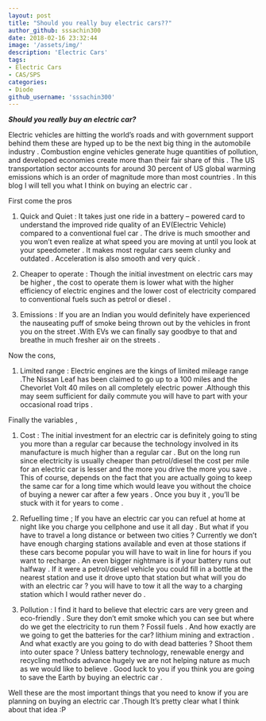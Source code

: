 ```yaml
---
layout: post
title: "Should you really buy electric cars??"
author_github: sssachin300
date: 2018-02-16 23:32:44
image: '/assets/img/'
description: 'Electric Cars'
tags:
- Electric Cars
- CAS/SPS
categories:
- Diode
github_username: 'sssachin300'
---
```


***Should you really buy an electric car?***

Electric vehicles are hitting the world’s roads and with government
support behind them these are hyped up to be the next big thing in the
automobile industry . Combustion engine vehicles generate huge
quantities of pollution, and developed economies create more than their
fair share of this . The US transportation sector accounts for around 30
percent of US global warming emissions which is an order of magnitude
more than most countries . In this blog I will tell you what I think on
buying an electric car .

First come the pros

1.  Quick and Quiet : It takes just one ride in a battery – powered card
    to understand the improved ride quality of an EV(Electric Vehicle)
    compared to a conventional fuel car . The drive is much smoother and
    you won’t even realize at what speed you are moving at until you
    look at your speedometer . It makes most regular cars seem clunky
    and outdated . Acceleration is also smooth and very quick .

2.  Cheaper to operate : Though the initial investment on electric cars
    may be higher , the cost to operate them is lower what with the
    higher efficiency of electric engines and the lower cost of
    electricity compared to conventional fuels such as petrol or
    diesel .

3.  Emissions : If you are an Indian you would definitely have
    experienced the nauseating puff of smoke being thrown out by the
    vehicles in front you on the street .With EVs we can finally say
    goodbye to that and breathe in much fresher air on the streets .

Now the cons,

1. Limited range : Electric engines are the kings of limited mileage range
.The Nissan Leaf has been claimed to go up to a 100 miles and the
Chevorlet Volt 40 miles on all completely electric power .Although this
may seem sufficient for daily commute you will have to part with your
occasional road trips .

Finally the variables ,

1.  Cost : The initial investment for an electric car is definitely
    going to sting you more than a regular car because the technology
    involved in its manufacture is much higher than a regular car . But
    on the long run since electricity is usually cheaper than
    petrol/diesel the cost per mile for an electric car is lesser and
    the more you drive the more you save . This of course, depends on
    the fact that you are actually going to keep the same car for a long
    time which would leave you without the choice of buying a newer car
    after a few years . Once you buy it , you’ll be stuck with it for
    years to come .

2.  Refuelling time ; If you have an electric car you can refuel at home
    at night like you charge you cellphone and use it all day . But what
    if you have to travel a long distance or between two cities ?
    Currently we don’t have enough charging stations available and even
    at those stations if these cars become popular you will have to wait
    in line for hours if you want to recharge . An even bigger nightmare
    is if your battery runs out halfway . If it were a petrol/diesel
    vehicle you could fill in a bottle at the nearest station and use it
    drove upto that station but what will you do with an electric car ?
    you will have to tow it all the way to a charging station which I
    would rather never do .

3.  Pollution : I find it hard to believe that electric cars are very
    green and eco-friendly . Sure they don’t emit smoke which you can
    see but where do we get the electricity to run them ? Fossil fuels .
    And how exactly are we going to get the batteries for the car?
    lithium mining and extraction . And what exactly are you going to do
    with dead batteries ? Shoot them into outer space ? Unless battery
    technology, renewable energy and recycling methods advance hugely we
    are not helping nature as much as we would like to believe . Good
    luck to you if you think you are going to save the Earth by buying
    an electric car .

Well these are the most important things that you need to know if you
are planning on buying an electric car .Though It’s pretty clear what I
think about that idea :P
